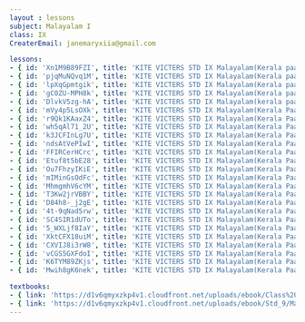 ```yaml
--- 
layout : lessons 
subject: Malayalam I
class: IX
CreaterEmail: janemaryxiia@gmail.com

lessons: 
- { id: 'Xn1M9B89FZI', title: 'KITE VICTERS STD IX Malayalam(Kerala paadaavali) Class 01 (First Bell-ഫസ്റ്റ് ബെല്‍)' }
- { id: 'pjqMuNQvq1M', title: 'KITE VICTERS STD IX Malayalam(Kerala paadaavali) Class 02 (First Bell-ഫസ്റ്റ് ബെല്‍)' }
- { id: 'lpXqGpmtgik', title: 'KITE VICTERS STD IX Malayalam(Kerala paadaavali) Class 03 (First Bell-ഫസ്റ്റ് ബെല്‍)' }
- { id: 'gC0ZU-MPH8k', title: 'KITE VICTERS STD IX Malayalam(Kerala paadaavali) Class 04 (First Bell-ഫസ്റ്റ് ബെല്‍)' }
- { id: 'DlvkV5zg-hA', title: 'KITE VICTERS STD IX Malayalam(kerala paadaavali) Class 05 (First Bell-ഫസ്റ്റ് ബെല്‍)' }
- { id: 'mVy4p5LsOXk', title: 'KITE VICTERS STD IX Malayalam(Kerala Paadaavali) Class 06 (First Bell-ഫസ്റ്റ് ബെല്‍)' }
- { id: 'r9Qk1KAaxZ4', title: 'KITE VICTERS STD IX Malayalam(Kerala Paadaavali) Class 07 (First Bell-ഫസ്റ്റ് ബെല്‍)' }
- { id: 'wh5qAl71_2U', title: 'KITE VICTERS STD IX Malayalam(Kerala Paadaavali) Class 08 (First Bell-ഫസ്റ്റ് ബെല്‍)' }
- { id: 'k3JCFInLg7U', title: 'KITE VICTERS STD IX Malayalam(Kerala Paadaavali) Class 09 (First Bell-ഫസ്റ്റ് ബെല്‍)' }
- { id: 'ndsAtVePIwI', title: 'KITE VICTERS STD IX Malayalam(Kerala Paadaavali) Class 10 (First Bell-ഫസ്റ്റ് ബെല്‍)' }
- { id: 'FFIRCerHCrc', title: 'KITE VICTERS STD IX Malayalam(Kerala Paadaavali) Class 11 (First Bell-ഫസ്റ്റ് ബെല്‍)' }
- { id: 'Etuf8t5bE28', title: 'KITE VICTERS STD IX Malayalam(Kerala Paadaavali) Class 12 (First Bell-ഫസ്റ്റ് ബെല്‍)' }
- { id: 'Ou7FhzyIKiE', title: 'KITE VICTERS STD IX Malayalam(Kerala Paadaavali) Class 13 (First Bell-ഫസ്റ്റ് ബെല്‍)' }
- { id: 'mIMinGsOdFc', title: 'KITE VICTERS STD IX Malayalam(Kerala Paadaavali) Class 14 (First Bell-ഫസ്റ്റ് ബെല്‍)' }
- { id: 'MhmgmhV6cYM', title: 'KITE VICTERS STD IX Malayalam(Kerala Paadaavali) Class 15 (First Bell-ഫസ്റ്റ് ബെല്‍)' }
- { id: 'T3Kw2jrVBBY', title: 'KITE VICTERS STD IX Malayalam(Kerala Paadaavali) Class 16 (First Bell-ഫസ്റ്റ് ബെല്‍)' }
- { id: 'D84h8-_j2gE', title: 'KITE VICTERS STD IX Malayalam(Kerala Paadaavali) Class 17 (First Bell-ഫസ്റ്റ് ബെല്‍)' }
- { id: '4t-9qNad5rw', title: 'KITE VICTERS STD IX Malayalam(Kerala Paadaavali) Class 18 (First Bell-ഫസ്റ്റ് ബെല്‍)' }
- { id: 'SC4SIR1dUTo', title: 'KITE VICTERS STD IX Malayalam(Kerala Paadaavali) Class 19 (First Bell-ഫസ്റ്റ് ബെല്‍)' }
- { id: '5_WXLjf8IaY', title: 'KITE VICTERS STD IX Malayalam(Kerala Paadaavali) Class 20 (First Bell-ഫസ്റ്റ് ബെല്‍)' }
- { id: 'XktCFX18uiM', title: 'KITE VICTERS STD IX Malayalam(Kerala Paadaavali) Class 21 (First Bell-ഫസ്റ്റ് ബെല്‍)' }
- { id: 'CXVIJ8i3rW8', title: 'KITE VICTERS STD IX Malayalam(Kerala Paadaavali) Class 22 (First Bell-ഫസ്റ്റ് ബെല്‍)' }
- { id: 'vCGS5GXFdoI', title: 'KITE VICTERS STD IX Malayalam(Kerala Paadaavali) Class 23 (First Bell-ഫസ്റ്റ് ബെല്‍)' }
- { id: 'K6TYM89ZKjs', title: 'KITE VICTERS STD IX Malayalam(Kerala Paadaavali) Class 24 (First Bell-ഫസ്റ്റ് ബെല്‍)' }
- { id: 'Mwih8gK6nek', title: 'KITE VICTERS STD IX Malayalam(Kerala Paadaavali) Class 25 (First Bell-ഫസ്റ്റ് ബെല്‍)' }

textbooks:
- { link: 'https://d1v6qmyxzkp4v1.cloudfront.net/uploads/ebook/Class%209/Malayalam_IX_AT_Vol_1/Malayalam_IX_AT_Vol_1.pdf', title: 'MalayalamI Part -1' , medium: 'Malayalam' }
- { link: 'https://d1v6qmyxzkp4v1.cloudfront.net/uploads/ebook/Std_9/Mal_IX_AT_Vol_2/Mal_IX_AT_Vol_2.pdf', title: 'MalayalamI Part -2' , medium: 'Malayalam' }
---
```

